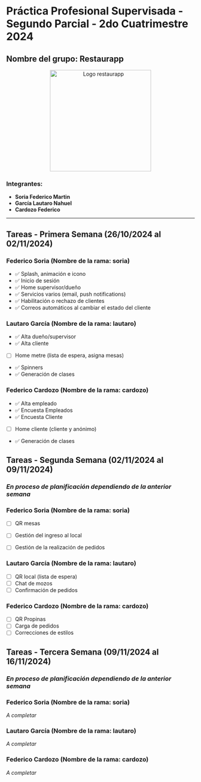 # Práctica Profesional Supervisada - Segundo Parcial - 2do Cuatrimestre 2024

## Nombre del grupo: Restaurapp

<p align="center">
 <img width="270" src="https://firebasestorage.googleapis.com/v0/b/pps-sp-2024.appspot.com/o/logogithub.png?alt=media&token=f9cf8bda-a77e-4651-9ad3-bd4cd2bbf773" alt="Logo restaurapp">
</p>

### Integrantes:
- **Soria Federico Martin**
- **García Lautaro Nahuel**
- **Cardozo Federico**

---

## Tareas - Primera Semana (26/10/2024 al 02/11/2024)

### Federico Soria (Nombre de la rama: soria)
- ✅ Splash, animación e icono
- ✅ Inicio de sesión
- ✅ Home supervisor/dueño
- ✅ Servicios varios (email, push notifications)
- ✅ Habilitación o rechazo de clientes
- ✅ Correos automáticos al cambiar el estado del cliente

### Lautaro García (Nombre de la rama: lautaro)
- ✅ Alta dueño/supervisor
- ✅ Alta cliente
- [ ] Home metre (lista de espera, asigna mesas)
- ✅ Spinners
- ✅ Generación de clases

### Federico Cardozo (Nombre de la rama: cardozo)
- ✅ Alta empleado
- ✅ Encuesta Empleados
- ✅ Encuesta Cliente
- [ ] Home cliente (cliente y anónimo)
- ✅ Generación de clases


## Tareas - Segunda Semana (02/11/2024 al 09/11/2024) 
### *En proceso de planificación dependiendo de la anterior semana*

### Federico Soria (Nombre de la rama: soria)
- [ ] QR mesas
- [ ] Gestión del ingreso al local
- [ ] Gestión de la realización de pedidos


### Lautaro García (Nombre de la rama: lautaro)
- [ ] QR local (lista de espera)
- [ ] Chat de mozos 
- [ ] Confirmación de pedidos

### Federico Cardozo (Nombre de la rama: cardozo)
- [ ] QR Propinas 
- [ ] Carga de pedidos
- [ ] Correcciones de estilos

## Tareas - Tercera Semana (09/11/2024 al 16/11/2024) 
### *En proceso de planificación dependiendo de la anterior semana*

### Federico Soria (Nombre de la rama: soria)
*A completar*

### Lautaro García (Nombre de la rama: lautaro)
*A completar*

### Federico Cardozo (Nombre de la rama: cardozo)
*A completar*

